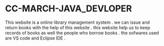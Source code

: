 # CC-MARCH-JAVA_DEVLOPER
 This website is a online library management system . we can issue and return books with the help of this website . this website help us to keep records of books as well the people who borrow books . the sofwares used are  VS code and Eclipse IDE .
